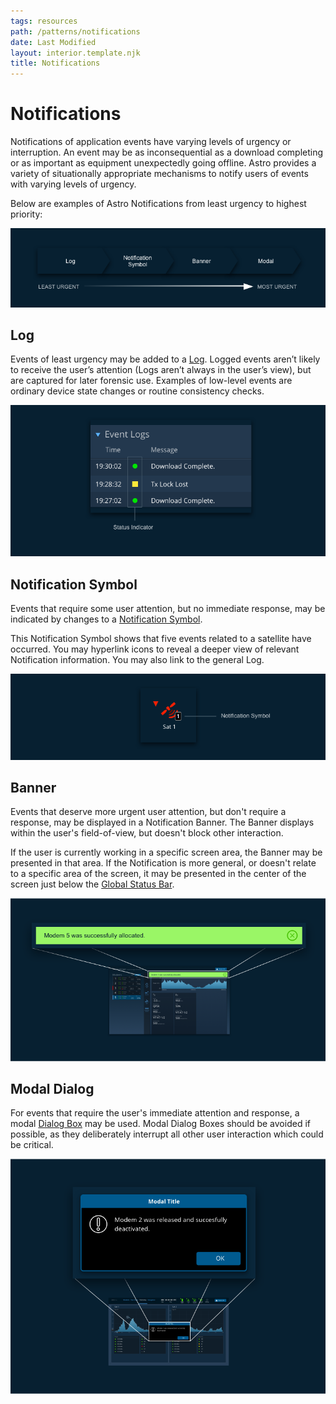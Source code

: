 ```yaml
---
tags: resources
path: /patterns/notifications
date: Last Modified
layout: interior.template.njk
title: Notifications
---
```


# Notifications

Notifications of application events have varying levels of urgency or interruption. An event may be as inconsequential as a download completing or as important as equipment unexpectedly going offline. Astro provides a variety of situationally appropriate mechanisms to notify users of events with varying levels of urgency.

Below are examples of Astro Notifications from least urgency to highest priority:

![Notification urgency.](/img/design-guidelines/notifications-urgency.png)

## Log

Events of least urgency may be added to a [Log](../components/log). Logged events aren’t likely to receive the user’s attention (Logs aren’t always in the user’s view), but are captured for later forensic use. Examples of low-level events are ordinary device state changes or routine consistency checks.

![Notification log example.](/img/design-guidelines/notifications-log.png)

## Notification Symbol

Events that require some user attention, but no immediate response, may be indicated by changes to a [Notification Symbol](../components/icons-and-symbols).

This Notification Symbol shows that five events related to a satellite have occurred. You may hyperlink icons to reveal a deeper view of relevant Notification information. You may also link to the general Log.

![Notification symbols example.](/img/design-guidelines/notifications-symbol.png)

## Banner

Events that deserve more urgent user attention, but don't require a response, may be displayed in a Notification Banner. The Banner displays within the user's field-of-view, but doesn't block other interaction.

If the user is currently working in a specific screen area, the Banner may be presented in that area. If the Notification is more general, or doesn't relate to a specific area of the screen, it may be presented in the center of the screen just below the [Global Status Bar](../library/global-status-bar).

![Notification symbols example.](/img/design-guidelines/notifications-banner.png)

## Modal Dialog

For events that require the user's immediate attention and response, a modal [Dialog Box](../components/dialog-box) may be used. Modal Dialog Boxes should be avoided if possible, as they deliberately interrupt all other user interaction which could be critical.

![Modal dialog example.](/img/design-guidelines/notifications-modal-dialog.png)
